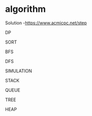 # algorithm


Solution -https://www.acmicpc.net/step 

DP

SORT

BFS

DFS

SIMULATION

STACK

QUEUE

TREE

HEAP
